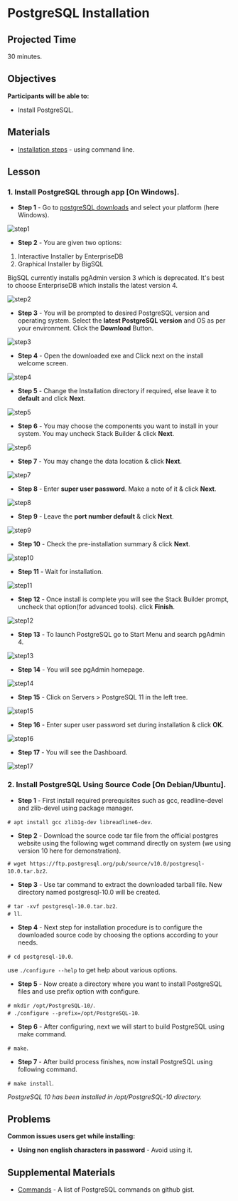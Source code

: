 # PostgreSQL Installation

## Projected Time

30 minutes.

## Objectives

**Participants will be able to:**

- Install PostgreSQL.

## Materials

- [Installation steps](https://www.postgresql.org/docs/current/install-procedure.html) - using command line.

## Lesson

### 1. Install PostgreSQL through app [On Windows].

* **Step 1** - Go to [postgreSQL downloads](https://www.postgresql.org/download) and select your platform (here Windows).

<img src="images/step1.png" alt="step1">

* **Step 2** - You are given two options:

1. Interactive Installer by EnterpriseDB
2. Graphical Installer by BigSQL

BigSQL currently installs pgAdmin version 3 which is deprecated. It's best to choose EnterpriseDB which installs the latest version 4.

<img src="images/step2.png" alt="step2">

* **Step 3** - You will be prompted to desired PostgreSQL version and operating system. Select the **latest PostgreSQL version** and OS as per your environment. Click the **Download** Button.

<img src="images/step3.png" alt="step3">

* **Step 4** - Open the downloaded exe and Click next on the install welcome screen.

<img src="images/step4.PNG" alt="step4">

* **Step 5** - Change the Installation directory if required, else leave it to **default** and click **Next**.

<img src="images/step5.PNG" alt="step5">

* **Step 6** - You may choose the components you want to install in your system. You may uncheck Stack Builder & click **Next**.

<img src="images/step6.PNG" alt="step6">

* **Step 7** - You may change the data location & click **Next**.

<img src="images/step7.PNG" alt="step7">

* **Step 8** - Enter **super user password**. Make a note of it & click **Next**.

<img src="images/step8.PNG" alt="step8">

* **Step 9** - Leave the **port number default** & click **Next**.

<img src="images/step9.PNG" alt="step9">

* **Step 10** - Check the pre-installation summary & click **Next**.

<img src="images/step10.PNG" alt="step10">

* **Step 11** - Wait for installation.

<img src="images/step11.PNG" alt="step11">

* **Step 12** - Once install is complete you will see the Stack Builder prompt, uncheck that option(for advanced tools). click **Finish**.

<img src="images/step12.PNG" alt="step12">

* **Step 13** - To launch PostgreSQL go to Start Menu and search pgAdmin 4.

<img src="images/step13.png" alt="step13">

* **Step 14** - You will see pgAdmin homepage.

<img src="images/step14.png" alt="step14">

* **Step 15** - Click on Servers > PostgreSQL 11 in the left tree.

<img src="images/step15.PNG" alt="step15">

* **Step 16** - Enter super user password set during installation & click **OK**.

<img src="images/step16.png" alt="step16">

* **Step 17** - You will see the Dashboard.

<img src="images/step17.png" alt="step17">

### 2. Install PostgreSQL Using Source Code  [On Debian/Ubuntu].

* **Step 1** - First install required prerequisites such as gcc, readline-devel and zlib-devel using package manager.

`# apt install gcc zlib1g-dev libreadline6-dev`.

* **Step 2** - Download the source code tar file from the official postgres website using the following wget command directly on system (we using version 10 here for demonstration).

`# wget https://ftp.postgresql.org/pub/source/v10.0/postgresql-10.0.tar.bz2`.

* **Step 3** - Use tar command to extract the downloaded tarball file. New directory named postgresql-10.0 will be created.

`# tar -xvf postgresql-10.0.tar.bz2`.<br>
`# ll`.
 
 * **Step 4** - Next step for installation procedure is to configure the downloaded source code by choosing the options according to your needs.
 
`# cd postgresql-10.0`.
 
 use `./configure --help` to get help about various options.
 
 * **Step 5** - Now create a directory where you want to install PostgreSQL files and use prefix option with configure.
 
`# mkdir /opt/PostgreSQL-10/`.<br>
`# ./configure --prefix=/opt/PostgreSQL-10`.

* **Step 6** - After configuring, next we will start to build PostgreSQL using make command.

`# make`.

* **Step 7** - After build process finishes, now install PostgreSQL using following command.

`# make install`.

*PostgreSQL 10 has been installed in /opt/PostgreSQL-10 directory.*

## Problems

**Common issues users get while installing:**
* **Using non english characters in password** - Avoid using it.

## Supplemental Materials
- [Commands](https://gist.github.com/Kartones/dd3ff5ec5ea238d4c546) - A list of PostgreSQL commands on github gist.
